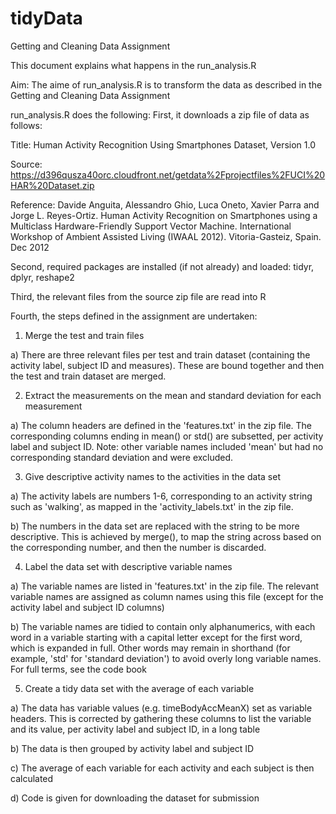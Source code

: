 # tidyData
Getting and Cleaning Data Assignment

This document explains what happens in the run_analysis.R

Aim: The aime of run_analysis.R is to transform the data as described in the Getting and Cleaning Data Assignment

run_analysis.R does the following:
First, it downloads a zip file of data as follows:

Title: Human Activity Recognition Using Smartphones Dataset, Version 1.0

Source: https://d396qusza40orc.cloudfront.net/getdata%2Fprojectfiles%2FUCI%20HAR%20Dataset.zip

Reference: Davide Anguita, Alessandro Ghio, Luca Oneto, Xavier Parra and Jorge L. Reyes-Ortiz. Human Activity Recognition on Smartphones using a Multiclass Hardware-Friendly Support Vector Machine. International Workshop of Ambient Assisted Living (IWAAL 2012). Vitoria-Gasteiz, Spain. Dec 2012


Second, required packages are installed (if not already) and loaded: tidyr, dplyr, reshape2

Third, the relevant files from the source zip file are read into R

Fourth, the steps defined in the assignment are undertaken:

1. Merge the test and train files
  
  a) There are three relevant files per test and train dataset (containing the activity label, subject ID and measures). These are bound together and then the test and train dataset are merged.
  
2. Extract the measurements on the mean and standard deviation for each measurement

  a) The column headers are defined in the 'features.txt' in the zip file. The corresponding columns ending in mean() or std() are subsetted, per activity label and subject ID. Note: other variable names included 'mean' but had no corresponding standard deviation and were excluded.
  
3. Give descriptive activity names to the activities in the data set

  a) The activity labels are numbers 1-6, corresponding to an activity string such as 'walking', as mapped in the 'activity_labels.txt' in the zip file.
  
  b) The numbers in the data set are replaced with the string to be more descriptive. This is achieved by merge(), to map the string across based on the corresponding number, and then the number is discarded.
  
4. Label the data set with descriptive variable names

  a) The variable names are listed in 'features.txt' in the zip file. The relevant variable names are assigned as column names using this file (except for the activity label and subject ID columns)
  
  b) The variable names are tidied to contain only alphanumerics, with each word in a variable starting with a capital letter except for the first word, which is expanded in full. Other words may remain in shorthand (for example, 'std' for 'standard deviation') to avoid overly long variable names. For full terms, see the code book
  
5. Create a tidy data set with the average of each variable

  a) The data has variable values (e.g. timeBodyAccMeanX) set as variable headers. This is corrected by gathering these columns to list the variable and its value, per activity label and subject ID, in a long table
  
  b) The data is then grouped by activity label and subject ID
  
  c) The average of each variable for each activity and each subject is then calculated
  
  d) Code is given for downloading the dataset for submission
